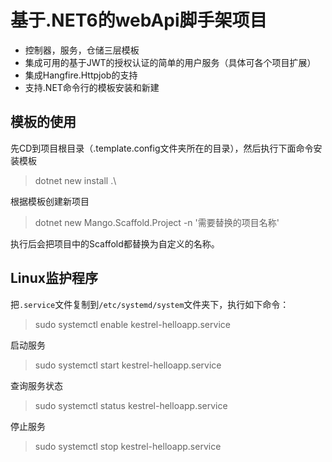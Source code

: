 # 基于.NET6的webApi脚手架项目

- 控制器，服务，仓储三层模板
- 集成可用的基于JWT的授权认证的简单的用户服务（具体可各个项目扩展）
- 集成Hangfire.Httpjob的支持
- 支持.NET命令行的模板安装和新建

## 模板的使用

先CD到项目根目录（.template.config文件夹所在的目录），然后执行下面命令安装模板

> dotnet new install .\

根据模板创建新项目

> dotnet new Mango.Scaffold.Project -n '需要替换的项目名称'

执行后会把项目中的Scaffold都替换为自定义的名称。

## Linux监护程序

把`.service`文件复制到`/etc/systemd/system`文件夹下，执行如下命令：

> sudo systemctl enable kestrel-helloapp.service

启动服务

> sudo systemctl start kestrel-helloapp.service

查询服务状态

> sudo systemctl status kestrel-helloapp.service

停止服务

> sudo systemctl stop kestrel-helloapp.service